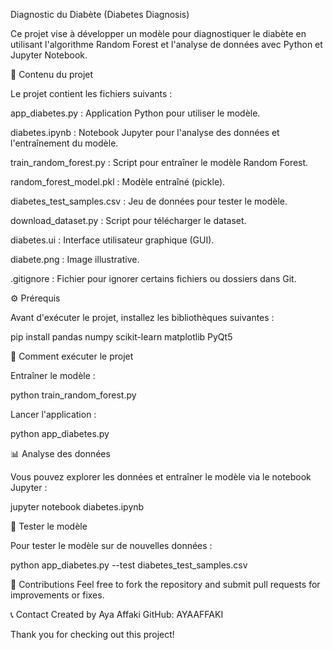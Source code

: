 Diagnostic du Diabète (Diabetes Diagnosis)

Ce projet vise à développer un modèle pour diagnostiquer le diabète en utilisant l'algorithme Random Forest et l'analyse de données avec Python et Jupyter Notebook.

📂 Contenu du projet

Le projet contient les fichiers suivants :

app_diabetes.py : Application Python pour utiliser le modèle.

diabetes.ipynb : Notebook Jupyter pour l'analyse des données et l'entraînement du modèle.

train_random_forest.py : Script pour entraîner le modèle Random Forest.

random_forest_model.pkl : Modèle entraîné (pickle).

diabetes_test_samples.csv : Jeu de données pour tester le modèle.

download_dataset.py : Script pour télécharger le dataset.

diabetes.ui : Interface utilisateur graphique (GUI).

diabete.png : Image illustrative.

.gitignore : Fichier pour ignorer certains fichiers ou dossiers dans Git.

⚙️ Prérequis

Avant d'exécuter le projet, installez les bibliothèques suivantes :

pip install pandas numpy scikit-learn matplotlib PyQt5

🚀 Comment exécuter le projet

Entraîner le modèle :

python train_random_forest.py


Lancer l'application :

python app_diabetes.py

📊 Analyse des données

Vous pouvez explorer les données et entraîner le modèle via le notebook Jupyter :

jupyter notebook diabetes.ipynb

🧪 Tester le modèle

Pour tester le modèle sur de nouvelles données :

python app_diabetes.py --test diabetes_test_samples.csv

🤝 Contributions Feel free to fork the repository and submit pull requests for improvements or fixes.

📞 Contact Created by Aya Affaki GitHub: AYAAFFAKI

Thank you for checking out this project!
